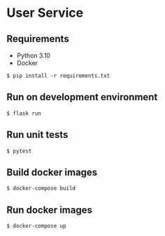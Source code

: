 # User Service

## Requirements

 * Python 3.10
 * Docker

`$ pip install -r requirements.txt`

## Run on development environment

`$ flask run`

## Run unit tests

`$ pytest`

## Build docker images

`$ docker-compose build`

## Run docker images

`$ docker-compose up`
